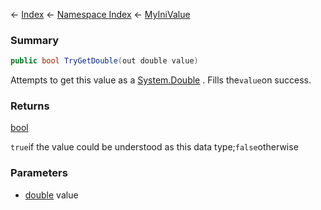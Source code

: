 ← [Index](Api-Index) ← [Namespace Index](Namespace-Index) ← [MyIniValue](VRage.Game.ModAPI.Ingame.Utilities.MyIniValue)

### Summary

```csharp
public bool TryGetDouble(out double value)
```

Attempts to get this value as a [System.Double](https://docs.microsoft.com/en-us/dotnet/api/system.double?view=netframework-4.6) . Fills the`value`on success.

### Returns

[bool](https://docs.microsoft.com/en-us/dotnet/api/system.boolean?view=netframework-4.6)

`true`if the value could be understood as this data type;`false`otherwise

### Parameters

* [double](https://docs.microsoft.com/en-us/dotnet/api/system.double?view=netframework-4.6) value
